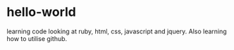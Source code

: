 # hello-world

learning code looking at ruby, html, css, javascript and jquery.
Also learning how to utilise github.
